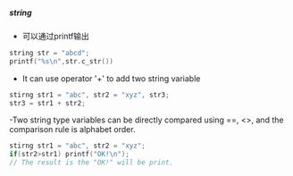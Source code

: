 ##### string
- 可以通过printf输出
```c
string str = "abcd";
printf("%s\n",str.c_str())
```
- It can use operator '+' to add two string variable
```c
stirng str1 = "abc", str2 = "xyz", str3;
str3 = str1 + str2;
```
-Two string type variables can be directly compared using ==, <>, and the comparison rule is alphabet order.
```c
stirng str1 = "abc", str2 = "xyz";
if(str2>str1) printf("OK!\n");
// The result is the "OK!" will be print.
```